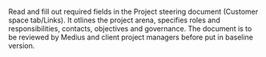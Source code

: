Read and fill out required fields in the Project steering document (Customer space tab/Links). It otlines the project arena, specifies roles and responsibilities, contacts, objectives and governance. The document is to be reviewed by Medius and client project managers before put in baseline version.


